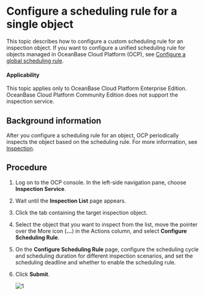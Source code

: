 # Configure a scheduling rule for a single object

This topic describes how to configure a custom scheduling rule for an inspection object. If you want to configure a unified scheduling rule for objects managed in OceanBase Cloud Platform (OCP), see [Configure a global scheduling rule](../200.configure-the-rules/200.configure-global-rules.md).

<main id="notice" type='notice'>
<h4>Applicability</h4>
<p>This topic applies only to OceanBase Cloud Platform Enterprise Edition. OceanBase Cloud Platform Community Edition does not support the inspection service. </p>
</main>

## Background information

After you configure a scheduling rule for an object, OCP periodically inspects the object based on the scheduling rule. For more information, see [Inspection](../100.inspection-management.md).

## Procedure

1. Log on to the OCP console. In the left-side navigation pane, choose **Inspection Service**.

2. Wait until the **Inspection List** page appears.

3. Click the tab containing the target inspection object.

4. Select the object that you want to inspect from the list, move the pointer over the More icon (**...**) in the Actions column, and select **Configure Scheduling Rule**.

5. On the **Configure Scheduling Rule** page, configure the scheduling cycle and scheduling duration for different inspection scenarios, and set the scheduling deadline and whether to enable the scheduling rule.

6. Click **Submit**.

   ![1](https://obbusiness-private.oss-cn-shanghai.aliyuncs.com/doc/img/ocp/401/%E9%85%8D%E7%BD%AE%E5%B7%A1%E6%A3%80%E8%A7%84%E5%88%99.png)
